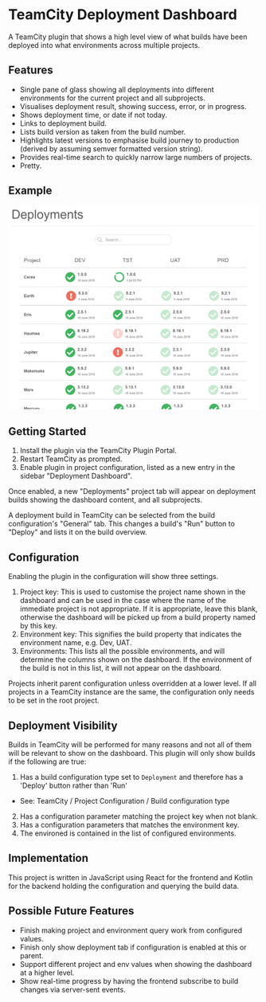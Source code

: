 TeamCity Deployment Dashboard
=============================

A TeamCity plugin that shows a high level view of what builds have been deployed into what environments across multiple projects.

Features
--------

* Single pane of glass showing all deployments into different environments for the current project and all subprojects.
* Visualises deployment result, showing success, error, or in progress.
* Shows deployment time, or date if not today.
* Links to deployment build.
* Lists build version as taken from the build number.
* Highlights latest versions to emphasise build journey to production (derived by assuming semver formatted version string).
* Provides real-time search to quickly narrow large numbers of projects.
* Pretty.


Example
-------

<img src="screenshot.png" width="734"/>


Getting Started
---------------

1. Install the plugin via the TeamCity Plugin Portal.
2. Restart TeamCity as prompted.
3. Enable plugin in project configuration, listed as a new entry in the sidebar "Deployment Dashboard".

Once enabled, a new "Deployments" project tab will appear on deployment builds showing the dashboard content, and all subprojects.

A deployment build in TeamCity can be selected from the build configuration's "General" tab. This changes a build's "Run" button to "Deploy" and lists it on the build overview.

Configuration
-------------

Enabling the plugin in the configuration will show three settings.

1. Project key: This is used to customise the project name shown in the dashboard and can be used in the case where the name of the immediate project is not appropriate. If it is appropriate, leave this blank, otherwise the dashboard will be picked up from a build property named by this key.
2. Environment key: This signifies the build property that indicates the environment name, e.g. Dev, UAT.
3. Environments: This lists all the possible environments, and will determine the columns shown on the dashboard. If the environment of the build is not in this list, it will not appear on the dashboard.

Projects inherit parent configuration unless overridden at a lower level. If all projects in a TeamCity instance are the same, the configuration only needs to be set in the root project.


Deployment Visibility
---------------------

Builds in TeamCity will be performed for many reasons and not all of them will be relevant to show on the dashboard. This plugin will only show builds if the following are true:

1. Has a build configuration type set to `Deployment` and therefore has a 'Deploy' button rather than 'Run'
 * See: TeamCity / Project Configuration / Build configuration type
2. Has a configuration parameter matching the project key when not blank.
3. Has a configuration parameters that matches the environment key.
4. The environed is contained in the list of configured environments.


Implementation
--------------

This project is written in JavaScript using React for the frontend and Kotlin for the backend holding the configuration and querying the build data.


Possible Future Features
------------------------

* Finish making project and environment query work from configured values.
* Finish only show deployment tab if configuration is enabled at this or parent.
* Support different project and env values when showing the dashboard at a higher level.
* Show real-time progress by having the frontend subscribe to build changes via server-sent events.
